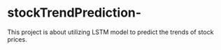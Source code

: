 # stockTrendPrediction-
This project is about utilizing LSTM model to predict the trends of stock prices. 
